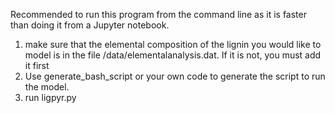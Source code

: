 Recommended to run this program from the command line as it is faster than doing it from a Jupyter notebook.

1) make sure that the elemental composition of the lignin you would like to model is in the file /data/elementalanalysis.dat.  If it is not, you must add it first
2) Use generate_bash_script or your own code to generate the script to run the model.
3) run ligpyr.py
